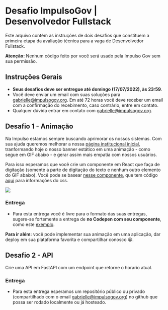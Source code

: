 # Desafio ImpulsoGov | Desenvolvedor Fullstack

Este arquivo contém as instruções de dois desafios que constituem a primeira etapa da avaliação técnica para a vaga de Desenvolvedor Fullstack.

**Atenção:** Nenhum código feito por você será usado pela Impulso Gov sem sua permissão.


## Instruções Gerais 
- **Seus desafios deve ser entregue até domingo (17/07/2022), às 23:59**. 
- Você deve enviar um email com suas soluções para gabrielle@impulsogov.org. Em até 72 horas você deve receber um email com a confirmação do recebimento, caso contrário, entre em contato.
- Qualquer dúvida entrar em contato com gabrielle@impulsogov.org.

## Desafio 1 - Animação

Na Impulso estamos sempre buscando aprimorar os nossos sistemas. Com sua ajuda queremos melhorar a nossa [página institucional inicial](https://www.impulsogov.org/), tranformando hoje o nosso banner estático em uma animação - como segue em GIF abaixo - e gerar assim mais empatia com nossos usuários.

Para isso esperamos que você crie um componente em React que faça de digitação (somente a parte de digitação do texto e nenhum outro elemento do GIF abaixo). Você pode se basear [nesse componente](https://designsystem.impulsogov.org/#/componentes/header), que tem código [aqui](https://github.com/ImpulsoGov/DesignSystem/blob/producao/componentes/Header/Header.css) para informações do css.

![](https://raw.githubusercontent.com/ImpulsoGov/desafios-processos-seletivos/2da6b351808c3233cecbfdc68e26b2e642039c76/20220711_DesenvolvedorFullstack/animacao_home.gif)

### Entrega
- Para esta entrega você é livre para o formato das suas entregas, sugere-se fortemente a entrega de **no Codepen com seu componente**, como este [exemplo](https://codepen.io/lbain/pen/ENpzBZ).

**Para ir além:** você pode implementar sua animação em uma aplicação, dar deploy em sua plataforma favorita e compartilhar conosco 😀.


## Desafio 2 - API

Crie uma API em FastAPI com um endpoint que retorne o horario atual.

### Entrega
- Para esta entrega esperamos um repositório público ou privado (compartilhado com o email gabrielle@impulsogov.org) no github que possa ser rodado localmente ou já hosteado.

